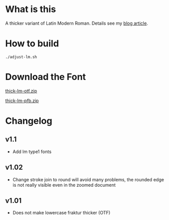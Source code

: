 # What is this
A thicker variant of Latin Modern Roman. Details see my [blog article](https://thedrwu.com/posts/thicker-lm).

# How to build
```./adjust-lm.sh```

# Download the Font
[thick-lm-otf.zip](https://github.com/jagd/fakebold/releases/download/v1.1/thick-lm-otf.zip)

[thick-lm-pfb.zip](https://github.com/jagd/fakebold/releases/download/v1.1/thick-lm-pfb.zip)

# Changelog
## v1.1
- Add lm type1 fonts
## v1.02
- Change stroke join to round will avoid many problems, the rounded edge is not really visible even in the zoomed document
## v1.01
- Does not make lowercase fraktur thicker (OTF)
